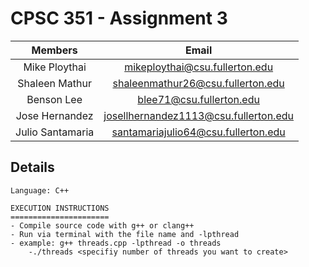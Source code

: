 
# CPSC 351 - Assignment 3

|     Members      |                 Email                 |
| :--------------: | :-----------------------------------: |
|  Mike Ploythai   |    mikeploythai@csu.fullerton.edu     |
|  Shaleen Mathur  |   shaleenmathur26@csu.fullerton.edu   |
|    Benson Lee    |       blee71@csu.fullerton.edu        |
|  Jose Hernandez  | josellhernandez1113@csu.fullerton.edu |
| Julio Santamaria |  santamariajulio64@csu.fullerton.edu  |

## Details

```
Language: C++

EXECUTION INSTRUCTIONS
======================
- Compile source code with g++ or clang++
- Run via terminal with the file name and -lpthread
- example: g++ threads.cpp -lpthread -o threads
    -./threads <specifiy number of threads you want to create> 
```

